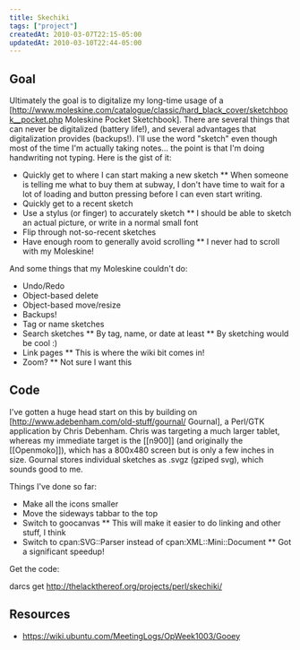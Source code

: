 ```yaml
---
title: Skechiki
tags: ["project"]
createdAt: 2010-03-07T22:15-05:00
updatedAt: 2010-03-10T22:44-05:00
---
```


## Goal
Ultimately the goal is to digitalize my long-time usage of a [http://www.moleskine.com/catalogue/classic/hard_black_cover/sketchbook__pocket.php Moleskine Pocket Sketchbook]. There are several things that can never be digitalized (battery life!), and several advantages that digitalization provides (backups!). I'll use the word "sketch" even though most of the time I'm actually taking notes... the point is that I'm doing handwriting not typing. Here is the gist of it:

* Quickly get to where I can start making a new sketch
** When someone is telling me what to buy them at subway, I don't have time to wait for a lot of loading and button pressing before I can even start writing.
* Quickly get to a recent sketch
* Use a stylus (or finger) to accurately sketch
** I should be able to sketch an actual picture, or write in a normal small font
* Flip through not-so-recent sketches
* Have enough room to generally avoid scrolling
** I never had to scroll with my Moleskine!

And some things that my Moleskine couldn't do:
* Undo/Redo
* Object-based delete
* Object-based move/resize
* Backups!
* Tag or name sketches
* Search sketches
** By tag, name, or date at least
** By sketching would be cool :)
* Link pages
** This is where the wiki bit comes in!
* Zoom?
** Not sure I want this

## Code

I've gotten a huge head start on this by building on [http://www.adebenham.com/old-stuff/gournal/ Gournal], a Perl/GTK application by Chris Debenham. Chris was targeting a much larger tablet, whereas my immediate target is the [[n900]] (and originally the [[Openmoko]]), which has a 800x480 screen but is only a few inches in size. Gournal stores individual sketches as .svgz (gziped svg), which sounds good to me.

Things I've done so far:
* Make all the icons smaller
* Move the sideways tabbar to the top
* Switch to goocanvas
** This will make it easier to do linking and other stuff, I think
* Switch to cpan:SVG::Parser instead of cpan:XML::Mini::Document
** Got a significant speedup!

Get the code:

  darcs get http://thelackthereof.org/projects/perl/skechiki/

## Resources
* https://wiki.ubuntu.com/MeetingLogs/OpWeek1003/Gooey

